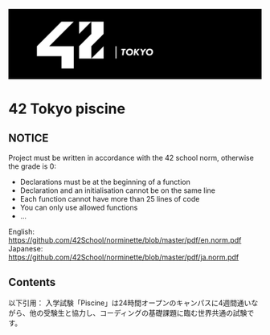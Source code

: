 ![](./42.png)
# 42 Tokyo piscine
## NOTICE 
Project must be written in accordance with the 42 school norm, otherwise the grade is 0:
* Declarations must be at the beginning of a function
* Declaration and an initialisation cannot be on the same line
* Each function cannot have more than 25 lines of code
* You can only use allowed functions
* ...

English: https://github.com/42School/norminette/blob/master/pdf/en.norm.pdf <br />
Japanese: https://github.com/42School/norminette/blob/master/pdf/ja.norm.pdf

## Contents
以下引用：
入学試験「Piscine」は24時間オープンのキャンパスに4週間通いながら、他の受験生と協力し、コーディングの基礎課題に臨む世界共通の試験です。
